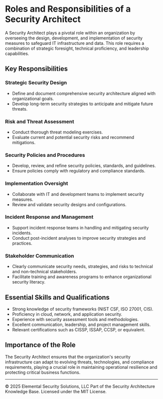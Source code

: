 
# Roles and Responsibilities of a Security Architect

A Security Architect plays a pivotal role within an organization by overseeing the design, development, and implementation of security measures to safeguard IT infrastructure and data. This role requires a combination of strategic foresight, technical proficiency, and leadership capabilities.

## Key Responsibilities

### Strategic Security Design
- Define and document comprehensive security architecture aligned with organizational goals.
- Develop long-term security strategies to anticipate and mitigate future threats.

### Risk and Threat Assessment
- Conduct thorough threat modeling exercises.
- Evaluate current and potential security risks and recommend mitigations.

### Security Policies and Procedures
- Develop, review, and refine security policies, standards, and guidelines.
- Ensure policies comply with regulatory and compliance standards.

### Implementation Oversight
- Collaborate with IT and development teams to implement security measures.
- Review and validate security designs and configurations.

### Incident Response and Management
- Support incident response teams in handling and mitigating security incidents.
- Conduct post-incident analyses to improve security strategies and practices.

### Stakeholder Communication
- Clearly communicate security needs, strategies, and risks to technical and non-technical stakeholders.
- Facilitate training and awareness programs to enhance organizational security literacy.

## Essential Skills and Qualifications
- Strong knowledge of security frameworks (NIST CSF, ISO 27001, CIS).
- Proficiency in cloud, network, and application security.
- Experience with security assessment tools and methodologies.
- Excellent communication, leadership, and project management skills.
- Relevant certifications such as CISSP, ISSAP, CCSP, or equivalent.

## Importance of the Role

The Security Architect ensures that the organization's security infrastructure can adapt to evolving threats, technologies, and compliance requirements, playing a crucial role in maintaining operational resilience and protecting critical business functions.


---
© 2025 Elemental Security Solutions, LLC
Part of the Security Architecture Knowledge Base.
Licensed under the MIT License.
